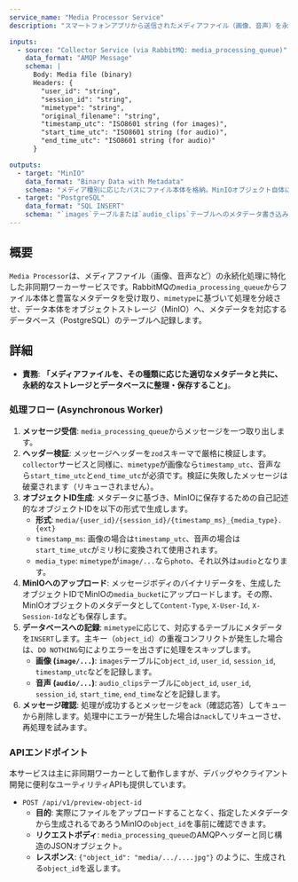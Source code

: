 ```yaml
---
service_name: "Media Processor Service"
description: "スマートフォンアプリから送信されたメディアファイル（画像、音声）を永続化する専用の非同期ワーカー。"

inputs:
  - source: "Collector Service (via RabbitMQ: media_processing_queue)"
    data_format: "AMQP Message"
    schema: |
      Body: Media file (binary)
      Headers: {
        "user_id": "string",
        "session_id": "string",
        "mimetype": "string",
        "original_filename": "string",
        "timestamp_utc": "ISO8601 string (for images)",
        "start_time_utc": "ISO8601 string (for audio)",
        "end_time_utc": "ISO8601 string (for audio)"
      }

outputs:
  - target: "MinIO"
    data_format: "Binary Data with Metadata"
    schema: "メディア種別に応じたパスにファイル本体を格納。MinIOオブジェクト自体にもContent-TypeやユーザーIDなどのメタデータが付与される。"
  - target: "PostgreSQL"
    data_format: "SQL INSERT"
    schema: "`images`テーブルまたは`audio_clips`テーブルへのメタデータ書き込み。`ON CONFLICT (object_id) DO NOTHING`で重複を防止。"
---
```


## 概要

`Media Processor`は、メディアファイル（画像、音声など）の永続化処理に特化した非同期ワーカーサービスです。RabbitMQの`media_processing_queue`からファイル本体と豊富なメタデータを受け取り、`mimetype`に基づいて処理を分岐させ、データ本体をオブジェクトストレージ（MinIO）へ、メタデータを対応するデータベース（PostgreSQL）のテーブルへ記録します。

## 詳細

-   **責務**: **「メディアファイルを、その種類に応じた適切なメタデータと共に、永続的なストレージとデータベースに整理・保存すること」**。

### 処理フロー (Asynchronous Worker)

1.  **メッセージ受信**: `media_processing_queue`からメッセージを一つ取り出します。
2.  **ヘッダー検証**: メッセージヘッダーを`zod`スキーマで厳格に検証します。`collector`サービスと同様に、`mimetype`が画像なら`timestamp_utc`、音声なら`start_time_utc`と`end_time_utc`が必須です。検証に失敗したメッセージは破棄されます（リキューされません）。
3.  **オブジェクトID生成**: メタデータに基づき、MinIOに保存するための自己記述的なオブジェクトIDを以下の形式で生成します。
    -   **形式**: `media/{user_id}/{session_id}/{timestamp_ms}_{media_type}.{ext}`
    -   `timestamp_ms`: 画像の場合は`timestamp_utc`、音声の場合は`start_time_utc`がミリ秒に変換されて使用されます。
    -   `media_type`: `mimetype`が`image/...`なら`photo`、それ以外は`audio`となります。
4.  **MinIOへのアップロード**: メッセージボディのバイナリデータを、生成したオブジェクトIDでMinIOの`media_bucket`にアップロードします。その際、MinIOオブジェクトのメタデータとして`Content-Type`, `X-User-Id`, `X-Session-Id`なども保存します。
5.  **データベースへの記録**: `mimetype`に応じて、対応するテーブルにメタデータを`INSERT`します。主キー（`object_id`）の重複コンフリクトが発生した場合は、`DO NOTHING`句によりエラーを出さずに処理をスキップします。
    -   **画像 (`image/...`)**: `images`テーブルに`object_id`, `user_id`, `session_id`, `timestamp_utc`などを記録します。
    -   **音声 (`audio/...`)**: `audio_clips`テーブルに`object_id`, `user_id`, `session_id`, `start_time`, `end_time`などを記録します。
6.  **メッセージ確認**: 処理が成功するとメッセージを`ack`（確認応答）してキューから削除します。処理中にエラーが発生した場合は`nack`してリキューさせ、再処理を試みます。

### APIエンドポイント

本サービスは主に非同期ワーカーとして動作しますが、デバッグやクライアント開発に便利なユーティリティAPIも提供しています。

-   `POST /api/v1/preview-object-id`
    -   **目的**: 実際にファイルをアップロードすることなく、指定したメタデータから生成されるであろうMinIOの`object_id`を事前に確認できます。
    -   **リクエストボディ**: `media_processing_queue`のAMQPヘッダーと同じ構造のJSONオブジェクト。
    -   **レスポンス**: `{"object_id": "media/.../....jpg"}` のように、生成される`object_id`を返します。
